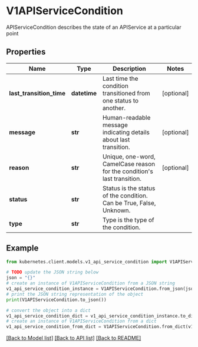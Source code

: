 # V1APIServiceCondition

APIServiceCondition describes the state of an APIService at a particular point

## Properties

Name | Type | Description | Notes
------------ | ------------- | ------------- | -------------
**last_transition_time** | **datetime** | Last time the condition transitioned from one status to another. | [optional] 
**message** | **str** | Human-readable message indicating details about last transition. | [optional] 
**reason** | **str** | Unique, one-word, CamelCase reason for the condition&#39;s last transition. | [optional] 
**status** | **str** | Status is the status of the condition. Can be True, False, Unknown. | 
**type** | **str** | Type is the type of the condition. | 

## Example

```python
from kubernetes.client.models.v1_api_service_condition import V1APIServiceCondition

# TODO update the JSON string below
json = "{}"
# create an instance of V1APIServiceCondition from a JSON string
v1_api_service_condition_instance = V1APIServiceCondition.from_json(json)
# print the JSON string representation of the object
print(V1APIServiceCondition.to_json())

# convert the object into a dict
v1_api_service_condition_dict = v1_api_service_condition_instance.to_dict()
# create an instance of V1APIServiceCondition from a dict
v1_api_service_condition_from_dict = V1APIServiceCondition.from_dict(v1_api_service_condition_dict)
```
[[Back to Model list]](../README.md#documentation-for-models) [[Back to API list]](../README.md#documentation-for-api-endpoints) [[Back to README]](../README.md)


